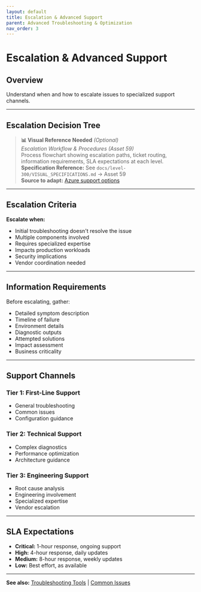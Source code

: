 ```yaml
---
layout: default
title: Escalation & Advanced Support
parent: Advanced Troubleshooting & Optimization
nav_order: 3
---
```


# Escalation & Advanced Support

## Overview

Understand when and how to escalate issues to specialized support channels.

---

## Escalation Decision Tree

> **📊 Visual Reference Needed** *(Optional)*  
> *Escalation Workflow & Procedures (Asset 59)*  
> Process flowchart showing escalation paths, ticket routing, information requirements, SLA expectations at each level.  
> **Specification Reference:** See `docs/level-300/VISUAL_SPECIFICATIONS.md` → Asset 59  
> **Source to adapt:** [Azure support options](https://learn.microsoft.com/en-us/support/azure/)

---

## Escalation Criteria

**Escalate when:**
- Initial troubleshooting doesn't resolve the issue
- Multiple components involved
- Requires specialized expertise
- Impacts production workloads
- Security implications
- Vendor coordination needed

---

## Information Requirements

Before escalating, gather:
- Detailed symptom description
- Timeline of failure
- Environment details
- Diagnostic outputs
- Attempted solutions
- Impact assessment
- Business criticality

---

## Support Channels

### Tier 1: First-Line Support
- General troubleshooting
- Common issues
- Configuration guidance

### Tier 2: Technical Support
- Complex diagnostics
- Performance optimization
- Architecture guidance

### Tier 3: Engineering Support
- Root cause analysis
- Engineering involvement
- Specialized expertise
- Vendor escalation

---

## SLA Expectations

- **Critical:** 1-hour response, ongoing support
- **High:** 4-hour response, daily updates
- **Medium:** 8-hour response, weekly updates
- **Low:** Best effort, as available

---

**See also:** [Troubleshooting Tools](troubleshooting-tools) | [Common Issues](troubleshooting-common-issues)
